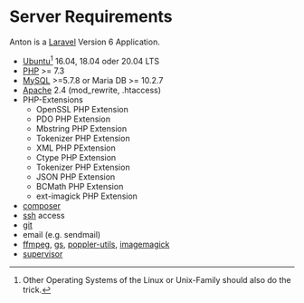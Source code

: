 # Server Requirements

Anton is a [Laravel](https://laravel.com/) Version 6 Application.

- [Ubuntu](https://ubuntu.com/)[^OS] 16.04, 18.04 oder 20.04 LTS
- [PHP](https://www.php.net/) >= 7.3
- [MySQL](https://www.mysql.com/de/) >=5.7.8 or Maria DB >= 10.2.7
- [Apache](https://httpd.apache.org/) 2.4 (mod_rewrite, .htaccess)
- PHP-Extensions
    - OpenSSL PHP Extension
    - PDO PHP Extension
    - Mbstring PHP Extension
    - Tokenizer PHP Extension
    - XML PHP PExtension
    - Ctype PHP Extension
    - Tokenizer PHP Extension
    - JSON PHP Extension
    - BCMath PHP Extension
    - ext-imagick PHP Extension
- [composer](https://getcomposer.org)
- [ssh](https://www.openssh.com/) access
- [git](https://git-scm.com/)
- email (e.g. sendmail)
- [ffmpeg](https://www.ffmpeg.org/), [gs](https://www.ghostscript.com/), [poppler-utils](https://poppler.freedesktop.org/), [imagemagick](https://imagemagick.org/)
- [supervisor](http://supervisord.org/)

[^OS]: Other Operating Systems of the Linux or Unix-Family should also do the trick.
<!--[^mysql]: MariaDB is not tested and is not recommended at the moment, because its [JSON Implementation](https://elephantdolphin.blogspot.com/2018/11/a-tale-of-two-json-implementations.html).
 The '->>' Operator is actually used in Model AntonEvent.php -->
